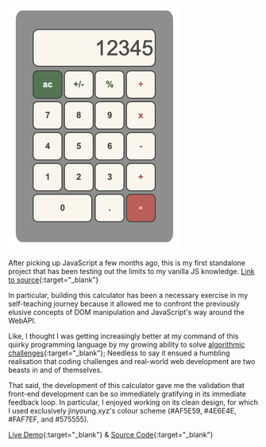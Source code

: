 
<img src="calc.png" alt='calculator static demo' width="345">

After picking up JavaScript a few months ago, this is my first standalone project that has been testing out the limits to my vanilla JS knowledge. [Link to source](https://github.com/jinyoungch0i/Calculator){:target="_blank"}

In particular, building this calculator has been a necessary exercise in my self-teaching journey because it allowed me to confront the previously elusive concepts of DOM manipulation and JavaScript's way around the WebAPI. 

Like, I thought I was getting increasingly better at my command of this quirky programming language by my growing ability to solve [algorithmic challenges](https://github.com/jinyoungch0i/codeWars/tree/master/8%20kyu){:target="_blank"}; Needless to say it ensued a humbling realisation that coding challenges and real-world web development are two beasts in and of themselves. 

That said, the development of this calculator gave me the validation that front-end development can be so immediately gratifying in its immediate feedback loop. In particular, I enjoyed working on its clean design, for which I used exclusively jinyoung.xyz's colour scheme (#AF5E59, #4E6E4E, #FAF7EF, and #575555). 

[Live Demo](https://jinyoungch0i.github.io/Calculator/){:target="_blank"} & [Source Code](https://github.com/jinyoungch0i/Calculator){:target="_blank"}
